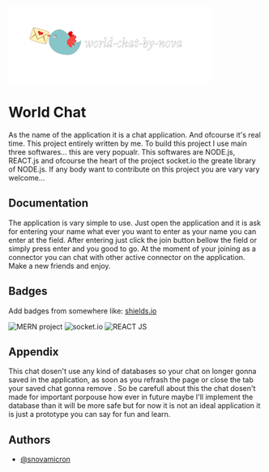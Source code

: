 
![Logo](https://raw.githubusercontent.com/snovamicron/world-chat/master/page-logo.png)


# World Chat

As the name of the application it is a chat application.
And ofcourse it's real time. This project entirely written by me.
To build this project I use main three softwares... this are very
popualr. This softwares are NODE.js, REACT.js and ofcourse the heart
of the project socket.io the greate library of NODE.js. If any body 
want to contribute on this project you are vary vary welcome...



## Documentation

The application is vary simple to use.
Just open the application and it is ask for entering your name
what ever you want to enter as your name you can enter at the field.
After entering just click the join button bellow the field or simply
press enter and you good to go. At the moment of your joining as a 
connector you can chat with other active connector on the application.
Make a new friends and enjoy.


## Badges

Add badges from somewhere like: [shields.io](https://shields.io/)

![MERN project](https://img.shields.io/badge/build-MERN-green?)
![socket.io](https://img.shields.io/badge/server-socket.io-blue) 
![REACT JS](https://img.shields.io/badge/client-REACT.js-brightgreen)


## Appendix

This chat dosen't use any kind of databases so your chat on longer
gonna saved in the application, as soon as you refrash the page or
close the tab your saved chat gonna remove .
So be carefull about this the chat dosen't made for important
porpouse how ever in future maybe I'll implement the database than
it will be more safe but for now it is not an ideal application it 
is just a prototype you can say for fun and learn.

## Authors

- [@snovamicron](https://github.com/snovamicron)

